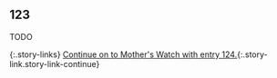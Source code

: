 ## 123

TODO

{:.story-links}
[Continue on to Mother's Watch with entry 124.](124-back-to-mothers-watch.md){:.story-link.story-link-continue}
